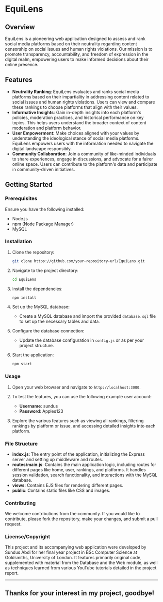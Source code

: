# EquiLens

## Overview

EquiLens is a pioneering web application designed to assess and rank social media platforms based on their neutrality regarding content censorship on social issues and human rights violations. Our mission is to promote transparency, accountability, and freedom of expression in the digital realm, empowering users to make informed decisions about their online presence.

## Features

- **Neutrality Ranking**: EquiLens evaluates and ranks social media platforms based on their impartiality in addressing content related to social issues and human rights violations. Users can view and compare these rankings to choose platforms that align with their values.
- **Informative Insights**: Gain in-depth insights into each platform's policies, moderation practices, and historical performance on key topics. This helps users understand the broader context of content moderation and platform behavior.
- **User Empowerment**: Make choices aligned with your values by understanding the ideological stance of social media platforms. EquiLens empowers users with the information needed to navigate the digital landscape responsibly.
- **Community Collaboration**: Join a community of like-minded individuals to share experiences, engage in discussions, and advocate for a fairer online space. Users can contribute to the platform's data and participate in community-driven initiatives.

## Getting Started

### Prerequisites

Ensure you have the following installed:

- Node.js
- npm (Node Package Manager)
- MySQL

### Installation

1. Clone the repository:
   ```bash
   git clone https://github.com/your-repository-url/EquiLens.git
   ```

2. Navigate to the project directory:
   ```bash
   cd EquiLens
   ```

3. Install the dependencies:
   ```bash
   npm install
   ```

4. Set up the MySQL database:
   - Create a MySQL database and import the provided `database.sql` file to set up the necessary tables and data.

5. Configure the database connection:
   - Update the database configuration in `config.js` or as per your project structure.

6. Start the application:
   ```bash
   npm start
   ```

### Usage

1. Open your web browser and navigate to `http://localhost:3000`.

2. To test the features, you can use the following example user account:
   - **Username**: sundus
   - **Password**: Apples123

3. Explore the various features such as viewing all rankings, filtering rankings by platform or issue, and accessing detailed insights into each platform.

### File Structure

- **index.js**: The entry point of the application, initializing the Express server and setting up middleware and routes.
- **routes/main.js**: Contains the main application logic, including routes for different pages like home, user, rankings, and platforms. It handles session validation, search functionality, and interactions with the MySQL database.
- **views**: Contains EJS files for rendering different pages.
- **public**: Contains static files like CSS and images.

### Contributing

We welcome contributions from the community. If you would like to contribute, please fork the repository, make your changes, and submit a pull request.

### License/Copyright


This project and its accompanying web application were developed by Sundus Abdi for her final year project in BSc Computer Science at Goldsmiths, University of London. It features primarily original code, supplemented with material from the Database and the Web module, as well as techniques learned from various YouTube tutorials detailed in the project report.

----

## Thanks for your interest in my project, goodbye!
